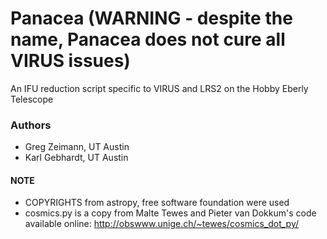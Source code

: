 # Panacea (WARNING - despite the name, Panacea does not cure all VIRUS issues)

An IFU reduction script specific to VIRUS and LRS2 on the Hobby Eberly Telescope

### Authors

* Greg Zeimann, UT Austin
* Karl Gebhardt, UT Austin

#### NOTE
* COPYRIGHTS from astropy, free software foundation were used
* cosmics.py is a copy from Malte Tewes and Pieter van Dokkum's code available online: http://obswww.unige.ch/~tewes/cosmics_dot_py/
